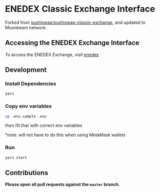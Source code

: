 # ENEDEX Classic Exchange Interface

Forked from [sushiswap/sushiswap-classic-exchange](https://github.com/sushiswap/sushiswap-classic-exchange), and updated to Moonbeam network.

## Accessing the ENEDEX Exchange Interface

To access the ENEDEX Exchange, visit [enedex](https://enedex.org)

## Development

### Install Dependencies

```bash
yarn
```

### Copy env variables

```bash
cp .env.sample .env
```

then fill that with correct env variables

\*note: will not have to do this when using MetaMask wallets

### Run

```bash
yarn start
```

## Contributions

**Please open all pull requests against the `master` branch.**
